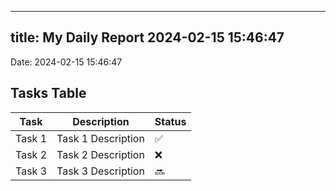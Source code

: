 
---
title: My Daily Report 2024-02-15 15:46:47
---

Date: 2024-02-15 15:46:47

## Tasks Table

| Task | Description | Status |
|------|-------------|--------|
| Task 1 | Task 1 Description | ✅ |
| Task 2 | Task 2 Description | ❌ |
| Task 3 | Task 3 Description | 🔜 |
